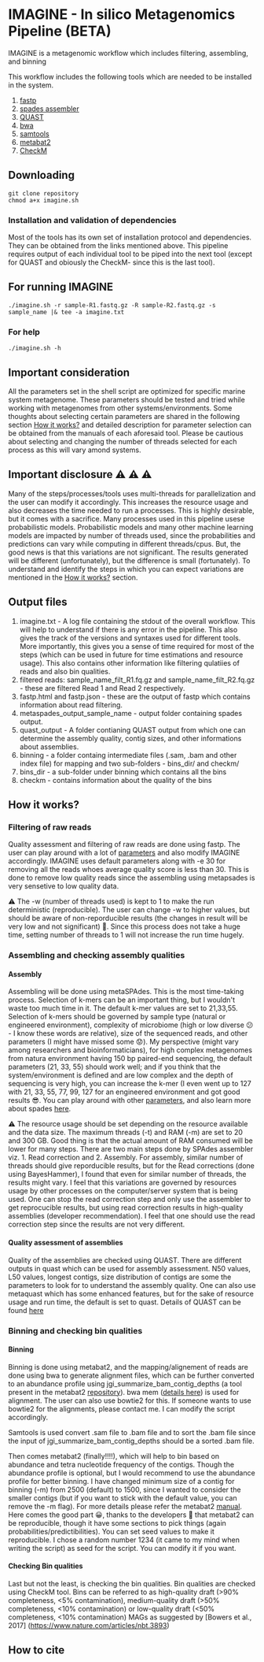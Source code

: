 # IMAGINE - In silico Metagenomics Pipeline (BETA)

IMAGINE is a metagenomic workflow which includes filtering, assembling, and binning

This workflow includes the following tools which are needed to be installed in the system.

1. [fastp](https://github.com/OpenGene/fastp)
2. [spades assembler](https://github.com/ablab/spades)
3. [QUAST](https://github.com/ablab/quast)
4. [bwa](https://github.com/lh3/bwa)
5. [samtools](https://github.com/samtools/samtools)
6. [metabat2](https://bitbucket.org/berkeleylab/metabat/src/master/)
7. [CheckM](https://github.com/Ecogenomics/CheckM)

## Downloading 
```
git clone repository
chmod a+x imagine.sh
```
### Installation and validation of dependencies

Most of the tools has its own set of installation protocol and dependencies. They can be obtained from the links mentioned above. This pipeline requires output of each individual tool to be piped into the next tool (except for QUAST and obiously the CheckM- since this is the last tool).

## For running IMAGINE
```
./imagine.sh -r sample-R1.fastq.gz -R sample-R2.fastq.gz -s sample_name |& tee -a imagine.txt
```
### For help

```
./imagine.sh -h
```

## Important consideration

All the parameters set in the shell script are optimized for specific marine system metagenome. These parameters should be tested and tried while working with metagenomes from other systems/environments. Some thoughts about selecting certain parameters are shared in the following section [How it works?](https://github.com/avishekdutta14/IMagINE/blob/main/README.md#how-it-works) and detailed description for parameter selection can be obtained from the manuals of each aforesaid tool. Please be cautious about selecting and changing the number of threads selected for each process as this will vary amond systems.

## Important disclosure :warning: :warning: :warning:

Many of the steps/processes/tools uses multi-threads for parallelization and the user can modify it accordingly. This increases the resource usage and also decreases the time needed to run a processes. This is highly desirable, but it comes with a sacrifice. Many processes used in this pipeline usese probabilistic models. Probabilistic models and many other machine learning models are impacted by number of threads used, since the probabilities and predictions can vary while computing in different threads/cpus. But, the good news is that this variations are not significant. The results generated will be different (unfortunately), but the difference is small (fortunately). To understand and identify the steps in which you can expect variations are mentioned in the [How it works?](https://github.com/avishekdutta14/IMagINE/blob/main/README.md#how-it-works) section.  

## Output files

1. imagine.txt - A log file containing the stdout of the overall workflow. This will help to understand if there is any error in the pipeline. This also gives the track of the versions and syntaxes used for different tools. More importantly, this gives you a sense of time required for most of the steps (which can be used in future for time estimations and resource usage). This also contains other information like filtering qulatiies of reads and also bin qualities.
2. filtered reads: sample_name_filt_R1.fq.gz and sample_name_filt_R2.fq.gz - these are filtered Read 1 and Read 2 respectively.
3. fastp.html and fastp.json - these are the output of fastp which contains information about read filtering.
4. metaspades_output_sample_name -  output folder containing spades output.
5. quast_output - A folder contianing QUAST output from which one can determine the assembly quality, contig sizes, and other informations about assemblies. 
6. binning - a folder containg intermediate files (.sam, .bam and other index file) for mapping and two sub-folders - bins_dir/ and checkm/
7. bins_dir - a sub-folder under binning which contains all the bins
8. checkm - contains information about the quality of the bins

## How it works?

### Filtering of raw reads

Quality assessment and filtering of raw reads are done using fastp. The user can play around with a lot of [parameters](https://github.com/OpenGene/fastp#all-options) and also modify IMAGINE accordingly. IMAGINE uses default parameters along with -e 30 for removing all the reads whoes average quality score is less than 30. This is done to remove low quality reads since the assembling using metapsades is very sensetive to low quality data. 

:warning: The -w (number of threads used) is kept to 1 to make the run deterministic (reproducible). The user can change -w to higher values, but should be aware of non-reporducible results (the changes in result will be very low and not significant) :zebra:. Since this process does not take a huge time, setting number of threads to 1 will not increase the run time hugely.

### Assembling and checking assembly qualities

#### Assembly

Assembling will be done using metaSPAdes. This is the most time-taking process. Selection of k-mers can be an important thing, but I wouldn't waste too much time in it. The default k-mer values are set to 21,33,55. Selection of k-mers should be governed by sample type (natural or engineered environment), complexity of microbiome (high or low diverse :confused: - I know these words are relative), size of the sequenced reads, and other parameters (I might have missed some :worried:). My perspective (might vary among researchers and bioinformaticians), for high complex metagenomes from natura environment having 150 bp paired-end sequencing, the default parameters (21, 33, 55) should work well; and if you think that the system/environment is defined and are low complex and the depth of sequencing is very high, you can increase the k-mer (I even went up to 127 with 21, 33, 55, 77, 99, 127 for an engineered environment and got good results :sunglasses:. You can play around with other [parameters](https://cab.spbu.ru/files/release3.15.2/manual.html), and also learn more about spades [here](https://cab.spbu.ru/files/release3.15.2/manual.html).

:warning: The resource usage should be set depending on the resource available and the data size. The maximum threads (-t) and RAM (-m) are set to 20 and 300 GB. Good thing is that the actual amount of RAM consumed will be lower for many steps. There are two main steps done by SPAdes assembler viz. 1. Read correction and 2. Assembly. For assembly, similar number of threads should give reporducible results, but for the Read corrections (done using BayesHammer), I found that even for similar number of threads, the results might vary. I feel that this variations are governed by resources usage by other processes on the computer/server system that is being used. One can stop the read correction step and only use the assembler to get reprocucible results, but using read correction results in high-quality assemblies (developer recommendation). I feel that one should use the read correction step since the results are not very different.

#### Quality assessment of assemblies

Quality of the assemblies are checked using QUAST. There are different outputs in quast which can be used for assembly assessment. N50 values, L50 values, longest contigs, size distribution of contigs are some the parameters to look for to understand the assembly quality. One can also use metaquast which has some enhanced features, but for the sake of resource usage and run time, the default is set to quast. Details of QUAST can be found [here](http://quast.sourceforge.net/quast.html)

### Binning and checking bin qualities

#### Binning

Binning is done using metabat2, and the mapping/alignement of reads are done using bwa to generate alignment files, which can be further converted to an abundance profile using jgi_summarize_bam_contig_depths (a tool present in the metabat2 [repository](https://bitbucket.org/berkeleylab/metabat/src/master/)). bwa mem ([details here](http://bio-bwa.sourceforge.net/bwa.shtml)) is used for alignment. The user can also use bowtie2 for this. If someone wants to use bowtie2 for the alignments, please contact me. I can modify the script accordingly.

Samtools is used convert .sam file to .bam file and to sort the .bam file since the input of jgi_summarize_bam_contig_depths should be a sorted .bam file.

Then comes metabat2 (finally!!!!), which will help to bin based on abundance and tetra nucleotide frequency of the contigs. Though the abundance profile is optional, but I would recommend to use the abundance profile for better binning. I have changed minimum size of a contig for binning (-m) from 2500 (default) to 1500, since I  wanted to consider the smaller contigs (but if you want to stick with the default value, you can remove the -m flag). For more details please refer the metabat2 [manual](https://bitbucket.org/berkeleylab/metabat/src/master/). Here comes the good part :grinning:, thanks to the developers :pray: that metabat2 can be reproducible, though it have some sections to pick things (again probabilities/predictibilities). You can set seed values to make it reproducible. I chose a random number 1234 (it came to my mind when writing the script) as seed for the script. You can modify it if you want. 

#### Checking Bin qualities

Last but not the least, is checking the bin qualities. Bin qualities are checked using CheckM tool. Bins can be referred to as high-quality draft (>90% completeness, <5% contamination), medium-quality draft (>50% completeness, <10% contamination) or low-quality draft (<50% completeness, <10% contamination) MAGs as suggested by [Bowers et al., 2017] (https://www.nature.com/articles/nbt.3893)

## How to cite
